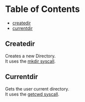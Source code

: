 # Table of Contents
- [createdir](#createdir)    
- [currentdir](#currentdir)

## Createdir
Creates a new Directory.    
It uses the [mkdir syscall](https://man7.org/linux/man-pages/man2/mkdir.2.html).

## Currentdir
Gets the user current directory.    
It uses the [getcwd syscall](https://man7.org/linux/man-pages/man2/getcwd.2.html).